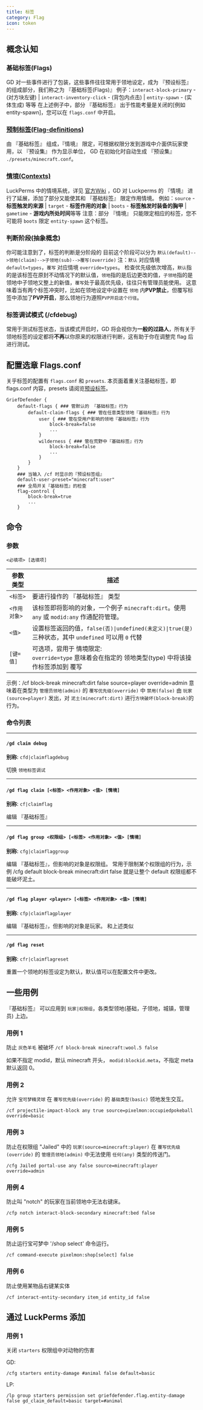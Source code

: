 ```yaml
---
title: 标签
category: Flag
icon: token
---
```


## 概念认知
### 基础标签(Flags)
GD 对一些事件进行了包装，这些事件往往常用于领地设定，成为 『预设标签』 的组成部分，我们称之为 『基础标签(Flags)』
例子：`interact-block-primary` - (对方块左键) | `interact-inventory-click` - (背包内点击) | `entity-spawn` - (实体生成) 等等
在上述例子中，部分 『基础标签』 出于性能考量是关闭的[例如 entity-spawn]，您可以在 `flags.conf` 中开启。
### [预制标签(Flag-definitions)](./flag-definitions-gui)
由 『基础标签』 组成，『情境』 限定，可根据权限分发到游戏中介面供玩家使用，以 『预设集』 作为显示单位， GD 在初始化时自动生成 『预设集』 `./presets/minecraft.conf`。
### [情境(Contexts)](./contexts)
LuckPerms 中的情境系统，详见 [官方Wiki](https://luckperms.net/wiki/Context) ，GD 对 Luckperms 的 『情境』 进行了延展，添加了部分又能使其和 『基础标签』 限定作用情境。
例如：`source` - **标签触发的来源** | `target` - **标签作用的对象** | `boots` - **标签触发时装备的胸甲** | `gametime` - **游戏内所处时间**等等
注意：部分 『情境』 只能限定相应的标签，您不可能将 `boots` 限定 `entity-spawn` 这个标签。
### 判断阶段(抽象概念)
你可能注意到了，标签的判断是分阶段的
目前这个阶段可以分为 `默认(default)-->领地(claim)-->子领地(sub)-->覆写(override)`
注：`默认` 对应情境 `default=types`，`覆写` 对应情境 `override=types`。
检查优先级依次增高，`默认`指的是该标签在原封不动情况下的默认值，`领地`指的是后边更改的值，`子领地`指的是领地中子领地又整上的新值，`覆写`处于最高优先级，往往只有管理员能使用。
这意味着当有两个标签冲突时，比如在领地设定中设置在 `领地` 内**PVP禁止**，但覆写标签中添加了**PVP开启**，那么领地行为遵照`PVP开启这个行径`。
### 标签调试模式 (/cfdebug)
常用于测试标签状态，当该模式开启时，GD 将会视你为**一般的过路人**，所有关于领地标签的设定都将**不再**以你原来的权限进行判断，这有助于你在调整完 flag 后进行测试。

## 配置选章 Flags.conf
关乎标签的配置有 `flags.conf` 和 `presets`.
本页面着重关注基础标签，即 flags.conf 内容，presets 请阅览[预设标签](./flag-definitions)。
```
GriefDefender {
    default-flags { ### 管默认的 『基础标签』行为
        default-claim-flags { ### 管在任意类型领地『基础标签』行为
            user { ### 管在受用户影响的领地『基础标签』行为
                block-break=false
                ...
            }
            wilderness { ### 管在荒野中『基础标签』行为
                block-break=false
                ...
            }
        }
    }
    ### 当输入 /cf 时显示的『预设标签组』
    default-user-preset="minecraft:user"
    ### 全局开关『基础标签』的检查
    flag-control {
        block-break=true
        ...
    }
```
## 命令

### 参数

`<必填项> [选填项]`

|   参数类型   |                                               描述                                               |
| ------------ | ------------------------------------------------------------------------------------------------ |
| `<标签>`     | 要进行操作的 『基础标签』 类型                                                                   |
| `<作用对象>` | 该标签即将影响的对象，一个例子 `minecraft:dirt`。使用 `any` 或 `modid:any` 作通配符管理。             |
| `<值>`       | 设置标签返回的值，`false(否)\|undefined(未定义)\|true(是)` 三种状态，其中 `undefined` 可以用 `0` 代替 |
| `[键=值]`    | 可选项，尝用于 情境限定:<br>`override=type` 意味着会在指定的 领地类型(type) 中将该操作标签添加到 覆写   |

示例：/cf block-break minecraft:dirt false source=player override=admin 意味着在类型为 `管理员领地(admin)` 的 `覆写优先级(override)` 中 `禁用(false)` 由 `玩家(source=player)` 发出，对 `泥土(minecraft:dirt)` 进行`方块破坏(block-break)`的行为。
### 命令列表
___
#### `/gd claim debug`
**别称**: `cfd|claimflagdebug`

切换 `领地标签调试`

___
#### `/gd flag claim [<标签> <作用对象> <值> [情境]`
**别称**: `cf|claimflag`

编辑 『基础标签』


___
#### `/gd flag group <权限组> [<标签> <作用对象> <值> [情境]`
**别称**: `cfg|claimflaggroup`

编辑 『基础标签』，但影响的对象是权限组。
常用于限制某个权限组的行为，示例 /cfg default block-break minecraft:dirt false 就是让整个 default 权限组都不能破坏泥土。

___
#### `/gd flag player <player> [<标签> <作用对象> <值> [情境]`
**别称**: `cfp|claimflagplayer`

编辑 『基础标签』，但影响的对象是玩家。
和上述类似

___
#### `/gd flag reset`
**别称**: `cfr|claimflagreset`

重置一个领地的标签设定为默认，默认值可以在配置文件中更改。

## 一些用例
『基础标签』 可以应用到 `玩家|权限组`，各类型领地(基础，子领地，城镇，管理员) 上边。

### 用例 1

防止 `灰色羊毛` 被破坏
`/cf block-break minecraft:wool.5 false`

如果不指定 modid，默认 minecraft 开头， `modid:blockid.meta`，不指定 meta 默认返回 0。


### 用例 2

允许 `宝可梦精灵球` 在 `覆写优先级(override)` 的 `基础类型(basic)` 领地发生交互。

`/cf projectile-impact-block any true source=pixelmon:occupiedpokeball override=basic`

### 用例 3

防止在权限组 "Jailed" 中的 `玩家(source=minecraft:player)` 在 `覆写优先级(override)` 的 `管理员领地(admin)` 中无法使用 `任何(any)` 类型的传送门。

`/cfg Jailed portal-use any false source=minecraft:player override=admin`

### 用例 4

防止叫 "notch" 的玩家在当前领地中无法右键床。

`/cfp notch interact-block-secondary minecraft:bed false`

### 用例 5
防止运行宝可梦中 '/shop select' 命令运行。

`/cf command-execute pixelmon:shop[select] false`

### 用例 6
防止使用某物品右键某实体

`/cf interact-entity-secondary item_id entity_id false`

## 通过 LuckPerms 添加

### 用例 1
关闭 `starters` 权限组中对动物的伤害

GD:  
```
/cfg starters entity-damage #animal false default=basic
```

LP: 
```
/lp group starters permission set griefdefender.flag.entity-damage false gd_claim_default=basic target=#animal
```
